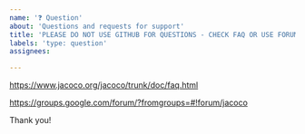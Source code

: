 ```yaml
---
name: '❓ Question'
about: 'Questions and requests for support'
title: 'PLEASE DO NOT USE GITHUB FOR QUESTIONS - CHECK FAQ OR USE FORUM'
labels: 'type: question'
assignees:

---
```


https://www.jacoco.org/jacoco/trunk/doc/faq.html

https://groups.google.com/forum/?fromgroups=#!forum/jacoco

Thank you!
